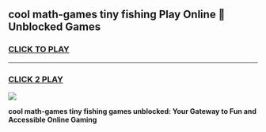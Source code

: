 
## cool math-games tiny fishing Play Online 👋 Unblocked Games
<h3>
<a href="https://news.freeplayer.one?title=cool_math-games_tiny_fishing&ref=17CMG">CLICK TO PLAY</a></h3>
<hr>

<h3>
<a href="https://news.freeplayer.one?title=cool_math-games_tiny_fishing&ref=17CMG">CLICK 2 PLAY</a>
  
</h3>

<a href="https://news.freeplayer.one?title=cool_math-games_tiny_fishing&ref=17CMG/"><img src="https://clearcache.store/games.png"></a>


**cool math-games tiny fishing games unblocked: Your Gateway to Fun and Accessible Online Gaming**
